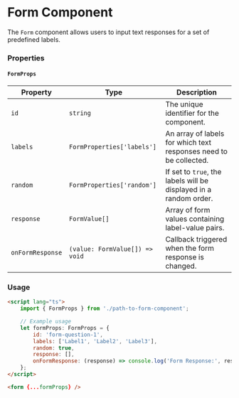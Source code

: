 # Form Component

The `Form` component allows users to input text responses for a set of predefined labels.

### Properties

#### `FormProps`

| Property         | Type                           | Description                                                       |
| ---------------- | ------------------------------ | ----------------------------------------------------------------- |
| `id`             | `string`                       | The unique identifier for the component.                          |
| `labels`         | `FormProperties['labels']`     | An array of labels for which text responses need to be collected. |
| `random`         | `FormProperties['random']`     | If set to `true`, the labels will be displayed in a random order. |
| `response`       | `FormValue[]`                  | Array of form values containing label-value pairs.                |
| `onFormResponse` | `(value: FormValue[]) => void` | Callback triggered when the form response is changed.             |

### Usage

```html
<script lang="ts">
	import { FormProps } from './path-to-form-component';

	// Example usage
	let formProps: FormProps = {
		id: 'form-question-1',
		labels: ['Label1', 'Label2', 'Label3'],
		random: true,
		response: [],
		onFormResponse: (response) => console.log('Form Response:', response),
	};
</script>

<form {...formProps} />
```
